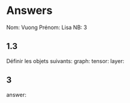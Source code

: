 # Answers

Nom: Vuong
Prénom: Lisa
NB: 3

## 1.3 
Définir les objets suivants:
graph:
tensor:
layer:

## 3
answer:
